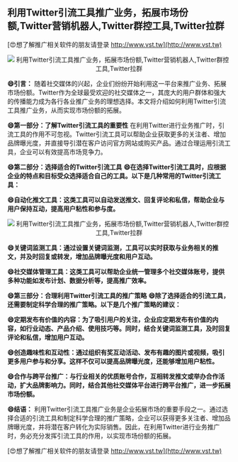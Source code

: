 ## **利用Twitter引流工具推广业务，拓展市场份额,Twitter营销机器人,Twitter群控工具,Twitter拉群**

[😍想了解推广相关软件的朋友请登录 http://www.vst.tw](http://www.vst.tw)

 <center><img src="https://vst.tw/MP4/tuiguang/png/2.png" alt="利用Twitter引流工具推广业务，拓展市场份额,Twitter营销机器人,Twitter群控工具,Twitter拉群"></center>

**😄引言：**
随着社交媒体的兴起，企业们纷纷开始利用这一平台来推广业务、拓展市场份额。Twitter作为全球最受欢迎的社交媒体之一，其庞大的用户群体和强大的传播能力成为各行各业推广业务的理想选择。本文将介绍如何利用Twitter引流工具推广业务，从而实现市场份额的拓展。

**😄第一部分：了解Twitter引流工具的重要性**
在利用Twitter进行业务推广时，引流工具的作用不可忽视。Twitter引流工具可以帮助企业获取更多的关注者、增加品牌曝光度，并直接导引潜在客户访问官方网站或购买产品。通过合理运用引流工具，企业可以有效提高市场竞争力。

**😄第二部分：选择适合的Twitter引流工具**
**😄在选择Twitter引流工具时，应根据企业的特点和目标受众选择适合自己的工具。以下是几种常用的Twitter引流工具：**

**😄自动化推文工具：这类工具可以自动发送推文、回复评论和私信，帮助企业与用户保持互动，提高用户粘性和参与度。**

 <center><img src="https://vst.tw/MP4/tuiguang/png/6.png" alt="利用Twitter引流工具推广业务，拓展市场份额,Twitter营销机器人,Twitter群控工具,Twitter拉群"></center>

**😄关键词监测工具：通过设置关键词监测，工具可以实时获取与业务相关的推文，并及时回复或转发，增加品牌曝光度和用户互动。**

**😄社交媒体管理工具：这类工具可以帮助企业统一管理多个社交媒体账号，提供多种功能如发布计划、数据分析等，提高推广效率。**

**😄第三部分：合理利用Twitter引流工具的推广策略**
**😄除了选择适合的引流工具，还需要制定科学合理的推广策略。以下是几个推广策略的建议：**

**😄定期发布有价值的内容：为了吸引用户的关注，企业应定期发布有价值的内容，如行业动态、产品介绍、使用技巧等。同时，结合关键词监测工具，及时回复评论和私信，增加用户互动。**

**😄创造趣味性和互动性：通过组织有奖互动活动、发布有趣的图片或视频，吸引更多用户参与和分享。这样不仅可以提高品牌曝光度，还能够增加用户粘性。**

**😄合作与跨平台推广：与行业相关的优质账号合作，互相转发推文或举办合作活动，扩大品牌影响力。同时，结合其他社交媒体平台进行跨平台推广，进一步拓展市场份额。**

**😄结语：**
利用Twitter引流工具推广业务是企业拓展市场的重要手段之一。通过选择合适的引流工具和制定科学合理的推广策略，企业可以获得更多关注者、增加品牌曝光度，并将潜在客户转化为实际销售。因此，在利用Twitter进行业务推广时，务必充分发挥引流工具的作用，以实现市场份额的拓展。

[😍想了解推广相关软件的朋友请登录 http://www.vst.tw](http://www.vst.tw)



